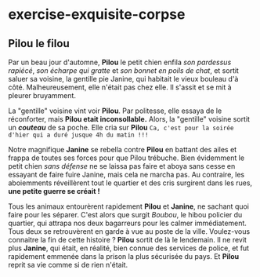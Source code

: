 # exercise-exquisite-corpse
## Pilou le filou
Par un beau jour d'automne, **Pilou** le petit chien enfila *son pardessus rapiécé*, *son écharpe qui gratte* et *son bonnet en poils de chat*, et sortit saluer sa voisine, la gentille pie Janine, qui habitait le vieux bouleau d'à côté. 
Malheureusement, elle n'était pas chez elle.
Il s'assit et se mit à pleurer bruyamment.

La "gentille" voisine vint voir **Pilou**. Par politesse, elle essaya de le réconforter, mais **Pilou etait inconsollable.**
Alors, la "gentille" voisine sortit un ***couteau*** de sa poche.
Elle cria sur **Pilou** ```Ca, c'est pour la soirée d'hier qui a duré jusque 4h du matin !!!```

Notre magnifique **Janine** se rebella contre **Pilou** en battant des ailes et frappa de toutes ses forces pour que Pilou trébuche.
Bien évidemment le petit chien *sans défense* ne se laissa pas faire et aboya sans cesse en essayant de faire fuire Janine, mais cela ne marcha pas.
Au contraire, les aboiemments réveillèrent tout le quartier et des cris surgirent dans les rues, **une petite guerre se créait !**

Tous les animaux entourèrent rapidement **Pilou** et **Janine**, ne sachant quoi faire pour les séparer. C'est alors que surgit *Boubou*, le hibou policier du quartier, qui attrapa nos deux bagarreurs pour les calmer immédiatement. Tous deux se retrouvèrent en garde à vue au poste de la ville.
Voulez-vous connaitre la fin de cette histoire ? **Pilou** sortit de là le lendemain. Il ne revit plus **Janine**, qui était, en réalité, bien connue des services de police, et fut rapidement emmenée dans la prison la plus sécurisée du pays. Et **Pilou** reprit sa vie comme si de rien n'était.
